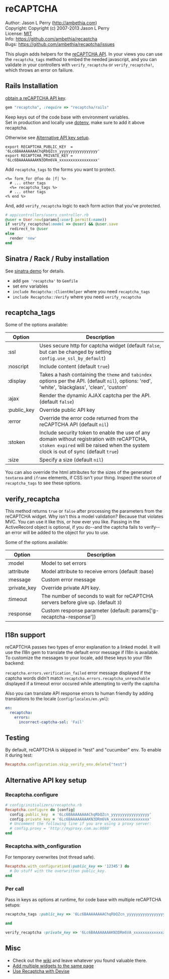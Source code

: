 # reCAPTCHA

Author:    Jason L Perry (http://ambethia.com)<br/>
Copyright: Copyright (c) 2007-2013 Jason L Perry<br/>
License:   [MIT](http://creativecommons.org/licenses/MIT/)<br/>
Info:      https://github.com/ambethia/recaptcha<br/>
Bugs:      https://github.com/ambethia/recaptcha/issues<br/>

This plugin adds helpers for the [reCAPTCHA API](https://www.google.com/recaptcha). In your
views you can use the `recaptcha_tags` method to embed the needed javascript,
and you can validate in your controllers with `verify_recaptcha` or `verify_recaptcha!`,
which throws an error on failiure.

## Rails Installation

[obtain a reCAPTCHA API key](https://www.google.com/recaptcha/admin).

```Ruby
gem "recaptcha", :require => "recaptcha/rails"
```

Keep keys out of the code base with environment variables.<br/>
Set in production and locally use [dotenv](https://github.com/bkeepers/dotenv), make sure to add it above recaptcha.

Otherwise see [Alternative API key setup](#alternative-api-key-setup).

```
export RECAPTCHA_PUBLIC_KEY  = '6Lc6BAAAAAAAAChqRbQZcn_yyyyyyyyyyyyyyyyy'
export RECAPTCHA_PRIVATE_KEY = '6Lc6BAAAAAAAAKN3DRm6VA_xxxxxxxxxxxxxxxxx'
```

Add `recaptcha_tags` to the forms you want to protect.

```Erb
<%= form_for @foo do |f| %>
  # ... other tags
  <%= recaptcha_tags %>
  # ... other tags
<% end %>
```

And, add `verify_recaptcha` logic to each form action that you've protected.

```Ruby
# app/controllers/users_controller.rb
@user = User.new(params[:user].permit(:name))
if verify_recaptcha(:model => @user) && @user.save
  redirect_to @user
else
  render 'new'
end
```

## Sinatra / Rack / Ruby installation

See [sinatra demo](/demo/sinatra) for details.

 - add `gem 'recaptcha'` to `Gemfile`
 - set env variables
 - `include Recaptcha::ClientHelper` where you need `recaptcha_tags`
 - `include Recaptcha::Verify` where you need `verify_recaptcha`

## recaptcha_tags

Some of the options available:

| Option      | Description |
|-------------|-------------|
| :ssl        | Uses secure http for captcha widget (default `false`, but can be changed by setting `config.use_ssl_by_default`)|
| :noscript   | Include <noscript> content (default `true`)|
| :display    | Takes a hash containing the `theme` and `tabindex` options per the API. (default `nil`), options: 'red', 'white', 'blackglass', 'clean', 'custom'|
| :ajax       | Render the dynamic AJAX captcha per the API. (default `false`)|
| :public_key | Override public API key |
| :error      | Override the error code returned from the reCAPTCHA API (default `nil`)|
| :stoken     | Include security token to enable the use of any domain without registration with reCAPTCHA, `stoken expired` will be raised when the system clock is out of sync (default `true`)|
| :size       | Specify a size (default `nil`)|

You can also override the html attributes for the sizes of the generated `textarea` and `iframe`
elements, if CSS isn't your thing. Inspect the source of `recaptcha_tags` to see these options.

## verify_recaptcha

This method returns `true` or `false` after processing the parameters from the reCAPTCHA widget. Why
isn't this a model validation? Because that violates MVC. You can use it like this, or how ever you
like. Passing in the ActiveRecord object is optional, if you do--and the captcha fails to verify--an
error will be added to the object for you to use.

Some of the options available:

| Option       | Description |
|--------------|-------------|
| :model       | Model to set errors
| :attribute   | Model attribute to receive errors (default :base)
| :message     | Custom error message
| :private_key | Override private API key.
| :timeout     | The number of seconds to wait for reCAPTCHA servers before give up. (default `3`)
| :response    | Custom response parameter (default: params['g-recaptcha-response'])


## I18n support
reCAPTCHA passes two types of error explanation to a linked model. It will use the I18n gem
to translate the default error message if I18n is available. To customize the messages to your locale,
add these keys to your I18n backend:

`recaptcha.errors.verification_failed` error message displayed if the captcha words didn't match
`recaptcha.errors.recaptcha_unreachable` displayed if a timeout error occured while attempting to verify the captcha

Also you can translate API response errors to human friendly by adding translations to the locale (`config/locales/en.yml`):

```Yaml
en:
  recaptcha:
    errors:
      incorrect-captcha-sol: 'Fail'
```

## Testing

By default, reCAPTCHA is skipped in "test" and "cucumber" env. To enable it during test:

```Ruby
Recaptcha.configuration.skip_verify_env.delete("test")
```

## Alternative API key setup

### Recaptcha.configure

```Ruby
# config/initializers/recaptcha.rb
Recaptcha.configure do |config|
  config.public_key  = '6Lc6BAAAAAAAAChqRbQZcn_yyyyyyyyyyyyyyyyy'
  config.private_key = '6Lc6BAAAAAAAAKN3DRm6VA_xxxxxxxxxxxxxxxxx'
  # Uncomment the following line if you are using a proxy server:
  # config.proxy = 'http://myproxy.com.au:8080'
end
```

### Recaptcha.with_configuration

For temporary overwrites (not thread safe).

```Ruby
Recaptcha.with_configuration(:public_key => '12345') do
  # Do stuff with the overwritten public_key.
end
```

### Per call

Pass in keys as options at runtime, for code base with multiple reCAPTCHA setups:

```Ruby
recaptcha_tags :public_key => '6Lc6BAAAAAAAAChqRbQZcn_yyyyyyyyyyyyyyyyy'

and

verify_recaptcha :private_key => '6Lc6BAAAAAAAAKN3DRm6VA_xxxxxxxxxxxxxxxxx'
```

## Misc
 - Check out the [wiki](https://github.com/ambethia/recaptcha/wiki) and leave whatever you found valuable there.
 - [Add multiple widgets to the same page](https://github.com/ambethia/recaptcha/wiki/Add-multiple-widgets-to-the-same-page)
 - [Use Recaptcha with Devise](https://github.com/plataformatec/devise/wiki/How-To:-Use-Recaptcha-with-Devise)
